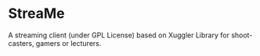 StreaMe
=======

A streaming client (under GPL License) based on Xuggler Library for shoot-casters, gamers or lecturers.
